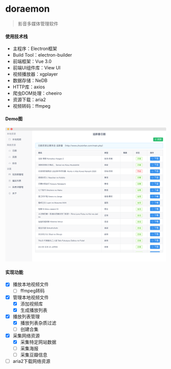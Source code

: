 # doraemon

> 影音多媒体管理软件

#### 使用技术栈
- 主程序：Electron框架
- Build Tool：electron-builder
- 前端框架：Vue 3.0
- 前端UI组件库：View UI
- 视频播放器：xgplayer
- 数据存储：NeDB
- HTTP库：axios
- 爬虫DOM处理：cheeiro
- 资源下载：aria2
- 视频转码：ffmpeg

#### Demo图
![image](https://github.com/william-sv/doraemon/blob/master/doc/demo.png)

#### 实现功能
- [x] 播放本地视频文件
  - [ ] ffmpeg转码
- [x] 管理本地视频文件
  - [x] 添加视频库
  - [x] 生成播放列表
- [x] 播放列表管理
  - [x] 播放列表杂质过滤
  - [ ] 创建合集
- [x] 采集网络资源
  - [x] 采集特定网站数据
  - [ ] 采集海报
  - [ ] 采集豆瓣信息
- [ ] aria2下载网络资源
